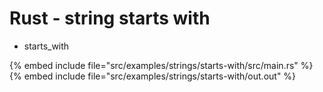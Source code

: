 # Rust - string starts with

* starts_with

{% embed include file="src/examples/strings/starts-with/src/main.rs" %}
{% embed include file="src/examples/strings/starts-with/out.out" %}


